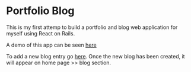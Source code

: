 # Portfolio Blog
This is my first attemp to build a portfolio and blog web application for myself using React on Rails. 

A demo of this app can be seen [here]( https://immense-taiga-2220.herokuapp.com)

To add a new blog entry go [here]( https://immense-taiga-2220.herokuapp.com/blogs/new). Once the new blog has been created, it will appear on home page >> blog section.

